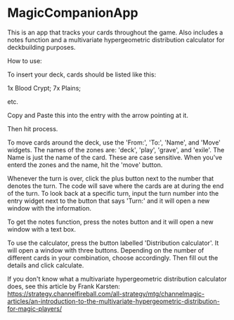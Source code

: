 # MagicCompanionApp
This is an app that tracks your cards throughout the game. Also includes a notes function and a multivariate hypergeometric distribution calculator for deckbuilding purposes. 


How to use:

To insert your deck, cards should be listed like this:

1x Blood Crypt;
7x Plains;

etc. 

Copy and Paste this into the entry with the arrow pointing at it. 

Then hit process. 

To move cards around the deck, use the 'From:', 'To:', 'Name', and 'Move' widgets. The names of the zones are: 'deck', 'play', 'grave', and 'exile'. The Name is just the name of the card. These are case sensitive. When you've enterd the zones and the name, hit the 'move' button. 

Whenever the turn is over, click the plus button next to the number that denotes the turn. The code will save where the cards are at during the end of the turn. 
To look back at a specific turn, input the turn number into the entry widget next to the button that says 'Turn:' and it will open a new window with the information. 

To get the notes function, press the notes button and it will open a new window with a text box. 

To use the calculator, press the button labelled 'Distribution calculator'. It will open a window with three buttons. Depending on the number of different cards in your combination, choose accordingly. Then fill out the details and click calculate. 

If you don't know what a multivariate hypergeometric distribution calculator does, see this article by Frank Karsten: https://strategy.channelfireball.com/all-strategy/mtg/channelmagic-articles/an-introduction-to-the-multivariate-hypergeometric-distribution-for-magic-players/
